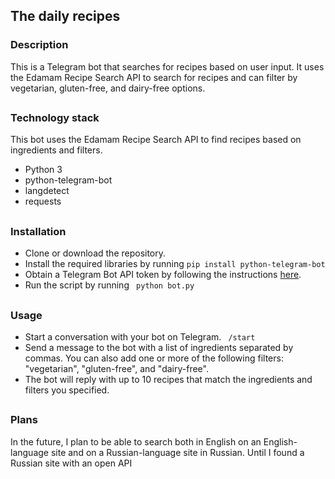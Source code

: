 ## The daily recipes

### Description

This is a Telegram bot that searches for recipes based on user input. It uses the Edamam Recipe Search API to search for recipes and can filter by vegetarian, gluten-free, and dairy-free options.

##


### Technology stack

This bot uses the Edamam Recipe Search API to find recipes based on ingredients and filters.

- Python 3
- python-telegram-bot
- langdetect
- requests

##

### Installation

- Clone or download the repository.
- Install the required libraries by running 
```pip install python-telegram-bot``` 
- Obtain a Telegram Bot API token by following the instructions [here](https://core.telegram.org/bots#creating-a-new-bot).
- Run the script by running 
``` python bot.py``` 

##

### Usage

- Start a conversation with your bot on Telegram. ``` /start``` 
- Send a message to the bot with a list of ingredients separated by commas. You can also add one or more of the following filters: "vegetarian", "gluten-free", and "dairy-free".
- The bot will reply with up to 10 recipes that match the ingredients and filters you specified.

##
### Plans

In the future, I plan to be able to search both in English on an English-language site and on a Russian-language site in Russian. Until I found a Russian site with an open API

